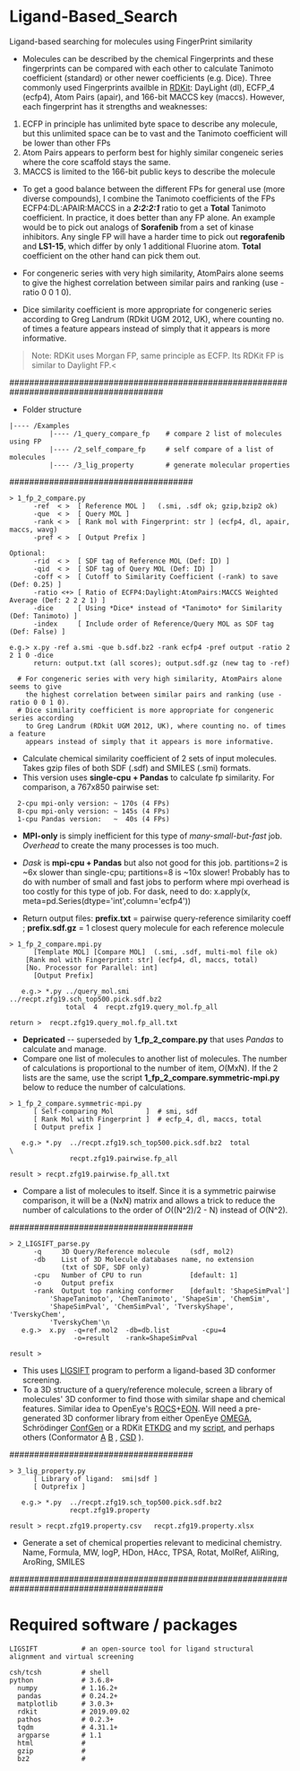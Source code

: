 # Ligand-Based_Search
Ligand-based searching for molecules using FingerPrint similarity

- Molecules can be described by the chemical Fingerprints and these fingerprints can be compared with each other to calculate Tanimoto coefficient (standard) or other newer coefficients (e.g. Dice). Three commonly used Fingerprints availble in [RDKit](https://github.com/mungpeter/Ligand-Based_Search/blob/master/Landrum_RDKit_UGM.Fingerprints.Final.pptx.pdf): DayLight (dl), ECFP_4 (ecfp4), Atom Pairs (apair), and 166-bit MACCS key (maccs). However, each fingerprint has it strengths and weaknesses:
1. ECFP in principle has unlimited byte space to describe any molecule, but this unlimited space can be to vast and the Tanimoto coefficient will be lower than other FPs
2. Atom Pairs appears to perform best for highly similar congeneic series where the core scaffold stays the same.
3. MACCS is limited to the 166-bit public keys to describe the molecule

- To get a good balance between the different FPs for general use (more diverse compounds), I combine the Tanimoto coefficients of the FPs ECFP4:DL:APAIR:MACCS in a _**2:2:2:1**_ ratio to get a **Total** Tanimoto coefficient. In practice, it does better than any FP alone. An example would be to pick out analogs of **Sorafenib** from a set of kinase inhibitors. Any single FP will have a harder time to pick out **regorafenib** and **LS1-15**, which differ by only 1 additional Fluorine atom. **Total** coefficient on the other hand can pick them out.

- For congeneric series with very high similarity, AtomPairs alone seems to give the highest correlation between similar pairs and ranking (use -ratio 0 0 1 0).
- Dice similarity coefficient is more appropriate for congeneric series according to Greg Landrum (RDkit UGM 2012, UK), where counting no. of times a feature appears instead of simply that it appears is more informative.

> Note: RDKit uses Morgan FP, same principle as ECFP. Its RDKit FP is similar to Daylight FP.<

#######################################################################################
- Folder structure
```
|---- /Examples
          |---- /1_query_compare_fp    # compare 2 list of molecules using FP
          |---- /2_self_compare_fp     # self compare of a list of molecules
          |---- /3_lig_property        # generate molecular properties
```
#####################################
```
> 1_fp_2_compare.py
      -ref  < >  [ Reference MOL ]   (.smi, .sdf ok; gzip,bzip2 ok)
      -que  < >  [ Query MOL ]  
      -rank < >  [ Rank mol with Fingerprint: str ] (ecfp4, dl, apair, maccs, wavg)
      -pref < >  [ Output Prefix ]

Optional:
      -rid  < >  [ SDF tag of Reference MOL (Def: ID) ]
      -qid  < >  [ SDF tag of Query MOL (Def: ID) ]
      -coff < >  [ Cutoff to Similarity Coefficient (-rank) to save (Def: 0.25) ]
      -ratio <+> [ Ratio of ECFP4:Daylight:AtomPairs:MACCS Weighted Average (Def: 2 2 2 1) ]
      -dice      [ Using *Dice* instead of *Tanimoto* for Similarity (Def: Tanimoto) ]
      -index     [ Include order of Reference/Query MOL as SDF tag (Def: False) ]

e.g.> x.py -ref a.smi -que b.sdf.bz2 -rank ecfp4 -pref output -ratio 2 2 1 0 -dice
      return: output.txt (all scores); output.sdf.gz (new tag to -ref)

  # For congeneric series with very high similarity, AtomPairs alone seems to give
    the highest correlation between similar pairs and ranking (use -ratio 0 0 1 0).
  # Dice similarity coefficient is more appropriate for congeneric series according
    to Greg Landrum (RDkit UGM 2012, UK), where counting no. of times a feature
    appears instead of simply that it appears is more informative.
```
- Calculate chemical similarity coefficient of 2 sets of input molecules. Takes gzip files of both SDF (.sdf) and SMILES (.smi) formats.
- This version uses **single-cpu + Pandas** to calculate fp similarity. For comparison, a 767x850 pairwise set:
```
  2-cpu mpi-only version: ~ 170s (4 FPs)
  8-cpu mpi-only version: ~ 145s (4 FPs)
  1-cpu Pandas version:   ~  40s (4 FPs)
```
- **MPI-only** is simply inefficient for this type of *many-small-but-fast* job. *Overhead* to create the many processes is too much.

-  *Dask* is **mpi-cpu + Pandas** but also not good for this job. partitions=2 is ~6x slower than single-cpu; partitions=8 is ~10x slower! Probably has to do with number of small and fast jobs to perform where mpi overhead is too costly for this type of job. For dask, need to do: x.apply(x, meta=pd.Series(dtype='int',column='ecfp4'))

- Return output files: **prefix.txt** = pairwise query-reference similarity coeff ; **prefix.sdf.gz** = 1 closest query molecule for each reference molecule

```
> 1_fp_2_compare.mpi.py
      [Template MOL] [Compare MOL]  (.smi, .sdf, multi-mol file ok)
	[Rank mol with Fingerprint: str] (ecfp4, dl, maccs, total)
	[No. Processor for Parallel: int]
      [Output Prefix]

   e.g.> *.py ../query_mol.smi   ../recpt.zfg19.sch_top500.pick.sdf.bz2
              total  4  recpt.zfg19.query_mol.fp_all

return >  recpt.zfg19.query_mol.fp_all.txt
```
- **Depricated** -- superseded by **1_fp_2_compare.py** that uses *Pandas* to calculate and manage.
- Compare one list of molecules to another list of molecules. The number of calculations is proportional to the number of item, _O_(MxN). If the 2 lists are the same, use the script **1_fp_2_compare.symmetric-mpi.py** below to reduce the number of calculations.

```
> 1_fp_2_compare.symmetric-mpi.py
      [ Self-comparing Mol        ]  # smi, sdf
      [ Rank Mol with Fingerprint ]  # ecfp_4, dl, maccs, total
      [ Output prefix ]

   e.g.> *.py  ../recpt.zfg19.sch_top500.pick.sdf.bz2  total                                       \
               recpt.zfg19.pairwise.fp_all

result > recpt.zfg19.pairwise.fp_all.txt
```
- Compare a list of molecules to itself. Since it is a symmetric pairwise comparison, it will be a (NxN) matrix and allows a trick to reduce the number of calculations to the order of _O_((N^2)/2 - N) instead of _O_(N^2).

#####################################
```
> 2_LIGSIFT_parse.py
      -q     3D Query/Reference molecule     (sdf, mol2)
      -db    List of 3D Molecule databases name, no extension
             (txt of SDF, SDF only)
      -cpu   Number of CPU to run            [default: 1]
      -o     Output prefix
      -rank  Output top ranking conformer    [default: 'ShapeSimPval']
          'ShapeTanimoto', 'ChemTanimoto', 'ShapeSim', 'ChemSim',
          'ShapeSimPval', 'ChemSimPval', 'TverskyShape', 'TverskyChem', 
          'TverskyChem'\n
   e.g.>  x.py  -q=ref.mol2  -db=db.list        -cpu=4 
                -o=result    -rank=ShapeSimPval

result >
```
- This uses [LIGSIFT](https://doi.org/10.1093/bioinformatics/btu692) program to perform a ligand-based 3D conformer screening.
- To a 3D structure of a query/reference molecule, screen a library of molecules' 3D conformer to find those with similar shape and chemical features. Similar idea to OpenEye's [ROCS](https://www.eyesopen.com/rocs)+[EON](https://www.eyesopen.com/eon). Will need a pre-generated 3D conformer library from either OpenEye [OMEGA](https://www.eyesopen.com/omega), Schrödinger [ConfGen](https://www.schrodinger.com/confgen) or a RDKit [ETKDG](https://doi.org/10.1021/acs.jcim.5b00654) and my [script](https://github.com/mungpeter/Structure-Based_docking/tree/master/A_docking_scripts/3_conformer_gen), and perhaps others (Conformator [A](https://doi.org/10.1021/acs.jcim.8b00704) [B](https://www.zbh.uni-hamburg.de/forschung/amd/software/conformator.html) , [CSD](https://doi.org/10.1021/acs.jcim.7b00697) ).


#####################################
```
> 3_lig_property.py
      [ Library of ligand:  smi|sdf ]
      [ Outprefix ]

   e.g.> *.py  ../recpt.zfg19.sch_top500.pick.sdf.bz2
               recpt.zfg19.property

result > recpt.zfg19.property.csv   recpt.zfg19.property.xlsx
```
- Generate a set of chemical properties relevant to medicinal chemistry. Name, Formula, MW, logP, HDon, HAcc, TPSA, Rotat, MolRef, AliRing, AroRing, SMILES

#######################################################################################
# Required software / packages
```
LIGSIFT           # an open-source tool for ligand structural alignment and virtual screening
```

```
csh/tcsh          # shell
python            # 3.6.8+
  numpy           # 1.16.2+
  pandas          # 0.24.2+
  matplotlib      # 3.0.3+
  rdkit           # 2019.09.02
  pathos          # 0.2.3+
  tqdm            # 4.31.1+
  argparse        # 1.1
  html            #
  gzip            #
  bz2             #
```
